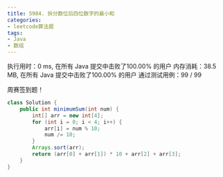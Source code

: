 ```yaml
---
title: 5984. 拆分数位后四位数字的最小和
categories:
- leetcode算法题
tags:
- Java
- 数组
---
```


执行用时：0 ms, 在所有 Java 提交中击败了100.00% 的用户
内存消耗：38.5 MB, 在所有 Java 提交中击败了100.00% 的用户
通过测试用例：99 / 99

周赛签到题！

``` java
class Solution {
    public int minimumSum(int num) {
        int[] arr = new int[4];
        for (int i = 0; i < 4; i++) {
            arr[i] = num % 10;
            num /= 10;
        }
        Arrays.sort(arr);
        return (arr[0] + arr[1]) * 10 + arr[2] + arr[3];
    }
}
```
